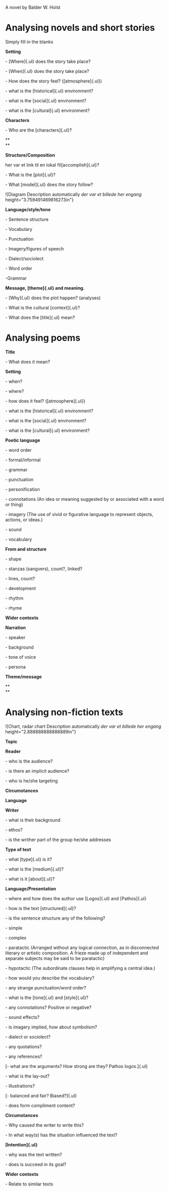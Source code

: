 A novel by Balder W. Holst

# Analysing novels and short stories

Simply fill in the blanks

**Setting**

\- [Where]{.ul} does the story take place?

\- [When]{.ul} does the story take place?

\- How does the story feel? ([atmosphere]{.ul})

\- what is the [historical]{.ul} environment?

\- what is the [social]{.ul} environment?

\- what is the [cultural]{.ul} environment?

**Characters**

\- Who are the [characters]{.ul}?

**\
**

**Structure/Composition**

her var et link til en lokal fil[accomplish]{.ul}?

\- What is the [plot]{.ul}?

\- What [model]{.ul} does the story follow?

![Diagram Description automatically
*der var et billede her engang*
height="3.759491469816273in"}

**Language/style/tone**

\- Sentence structure

\- Vocabulary

\- Punctuation

\- Imagery/figures of speech

\- Dialect/sociolect

\- Word order

-Grammar

**Message, [theme]{.ul} and meaning.**

\- [Why]{.ul} does the plot happen? (analyses)

\- What is the cultural [context]{.ul}?

\- What does the [title]{.ul} mean?

# Analysing poems

**Title**

\- What does it mean?

**Setting**

\- when?

\- where?

\- how does it feel? ([atmosphere]{.ul})

\- what is the [historical]{.ul} environment?

\- what is the [social]{.ul} environment?

\- what is the [cultural]{.ul} environment?

**Poetic language**

\- word order

\- formal/informal

\- grammar

\- punctuation

\- personification

\- connotations (An idea or meaning suggested by or associated with a
word or thing)

\- imagery (The use of vivid or figurative language to represent
objects, actions, or ideas.)

\- sound

\- vocabulary

**From and structure**

\- shape

\- stanzas (sangvers), count?, linked?

\- lines, count?

\- development

\- rhythm

\- rhyme

**Wider contexts**

**Narration**

\- speaker

\- background

\- tone of voice

\- persona

**Theme/message**

**\
**

# Analysing non-fiction texts

![Chart, radar chart Description automatically
*der var et billede her engang*
height="2.888888888888889in"}

**Topic**

**Reader**

\- who is the audience?

\- is there an implicit audience?

\- who is he/she targeting

**Circumstances**

**Language**

**Writer**

\- what is their background

\- ethos?

\- is the writher part of the group he/she addresses

**Type of text**

\- what [type]{.ul} is it?

\- what is the [medium]{.ul}?

\- what is it [about]{.ul}?

**Language/Presentation**

\- where and how does the author use [Logos]{.ul} and [Pathos]{.ul}

\- how is the text [structured]{.ul}?

\- is the sentence structure any of the following?

\- simple

\- complex

\- paratactic (Arranged without any logical connection, as in
disconnected literary or artistic composition. A frieze made up of
independent and separate subjects may be said to be paratactic)

\- hypotactic (The subordinate clauses help in amplifying a central
idea.)

\- how would you describe the vocabulary?

\- any strange punctuation/word order?

\- what is the [tone]{.ul} and [style]{.ul}?

\- any connotations? Positive or negative?

\- sound effects?

\- is imagery implied, how about symbolism?

\- dialect or sociolect?

\- any quotations?

\- any references?

[- what are the arguments? How strong are they? Pathos logos.]{.ul}

\- what is the lay-out?

\- illustrations?

[- balanced and fair? Biased?]{.ul}

\- does form compliment content?

**Circumstances**

\- Why caused the writer to write this?

\- In what way(s) has the situation influenced the text?

**[Intention]{.ul}**

\- why was the text written?

\- does is succeed in its goal?

**Wider contexts**

\- Relate to similar texts
